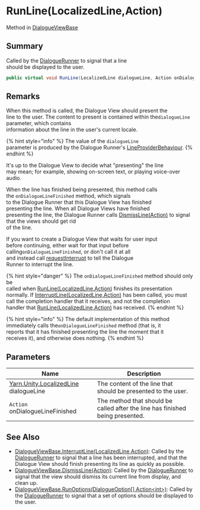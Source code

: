 # RunLine(LocalizedLine,Action)

Method in [DialogueViewBase](yarn.unity.legacy.dialogueviewbase.md)

## Summary

Called by the [DialogueRunner](yarn.unity.dialoguerunner.md) to signal that a line\
should be displayed to the user.

```csharp
public virtual void RunLine(LocalizedLine dialogueLine, Action onDialogueLineFinished)
```

## Remarks

When this method is called, the Dialogue View should present the\
line to the user. The content to present is contained within the`dialogueLine` parameter, which contains\
information about the line in the user's current locale.

{% hint style="info" %}
The value of the `dialogueLine`\
parameter is produced by the Dialogue Runner's [LineProviderBehaviour](yarn.unity.lineproviderbehaviour.md).
{% endhint %}

It's up to the Dialogue View to decide what "presenting" the line\
may mean; for example, showing on-screen text, or playing voice-over\
audio.

When the line has finished being presented, this method calls\
the `onDialogueLineFinished` method, which signals\
to the Dialogue Runner that this Dialogue View has finished\
presenting the line. When all Dialogue Views have finished\
presenting the line, the Dialogue Runner calls [DismissLine(Action)](yarn.unity.legacy.dialogueviewbase.dismissline.md) to signal that the views should get rid\
of the line.

If you want to create a Dialogue View that waits for user input\
before continuing, either wait for that input before calling`onDialogueLineFinished`, or don't call it at all\
and instead call [requestInterrupt](yarn.unity.legacy.dialogueviewbase.requestinterrupt.md) to tell the Dialogue\
Runner to interrupt the line.

{% hint style="danger" %}
The `onDialogueLineFinished` method should only be\
called when [RunLine(LocalizedLine,Action)](yarn.unity.legacy.dialogueviewbase.runline.md) finishes its presentation\
normally. If [InterruptLine(LocalizedLine,Action)](yarn.unity.legacy.dialogueviewbase.interruptline.md) has been called, you must\
call the completion handler that it receives, and not the completion\
handler that [RunLine(LocalizedLine,Action)](yarn.unity.legacy.dialogueviewbase.runline.md) has received.
{% endhint %}

{% hint style="info" %}
The default implementation of this method immediately calls the`onDialogueLineFinished` method (that is, it\
reports that it has finished presenting the line the moment that it\
receives it), and otherwise does nothing.
{% endhint %}

## Parameters

| Name                                                                 | Description                                                                   |
| -------------------------------------------------------------------- | ----------------------------------------------------------------------------- |
| [Yarn.Unity.LocalizedLine](yarn.unity.localizedline.md) dialogueLine | The content of the line that should be presented to the user.                 |
| `Action` onDialogueLineFinished                                      | The method that should be called after the line has finished being presented. |

## See Also

* [DialogueViewBase.InterruptLine(LocalizedLine,Action)](yarn.unity.legacy.dialogueviewbase.interruptline.md): Called by the [DialogueRunner](yarn.unity.dialoguerunner.md) to signal that a line has been interrupted, and that the Dialogue View should finish presenting its line as quickly as possible.
* [DialogueViewBase.DismissLine(Action)](yarn.unity.legacy.dialogueviewbase.dismissline.md): Called by the [DialogueRunner](yarn.unity.dialoguerunner.md) to signal that the view should dismiss its current line from display, and clean up.
* [DialogueViewBase.RunOptions(DialogueOption\[\],Action\<int>)](yarn.unity.legacy.dialogueviewbase.runoptions.md): Called by the [DialogueRunner](yarn.unity.dialoguerunner.md) to signal that a set of options should be displayed to the user.
